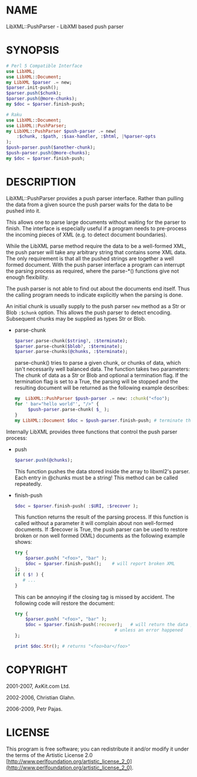 NAME
====

LibXML::PushParser - LibXMl based push parser

SYNOPSIS
========

```raku
# Perl 5 Compatible Interface
use LibXML;
use LibXML::Document;
my LibXML $parser .= new;
$parser.init-push();
$parser.push($chunk);
$parser.push(@more-chunks);
my $doc = $parser.finish-push;

# Raku
use LibXML::Document;
use LibXML::PushParser;
my LibXML::PushParser $push-parser .= new(
    :$chunk, :$path, :$sax-handler, :$html, |%parser-opts
);
$push-parser.push($another-chunk);
$push-parser.push(@more-chunks);
my $doc = $parser.finish-push;
```

DESCRIPTION
===========

LibXML::PushParser provides a push parser interface. Rather than pulling the data from a given source the push parser waits for the data to be pushed into it.

This allows one to parse large documents without waiting for the parser to finish. The interface is especially useful if a program needs to pre-process the incoming pieces of XML (e.g. to detect document boundaries).

While the LibXML parse method require the data to be a well-formed XML, the push parser will take any arbitrary string that contains some XML data. The only requirement is that all the pushed strings are together a well formed document. With the push parser interface a program can interrupt the parsing process as required, where the parse-*() functions give not enough flexibility.

The push parser is not able to find out about the documents end itself. Thus the calling program needs to indicate explicitly when the parsing is done.

An initial chunk is usually supply to the push parser `new` method as a Str or Blob `:$chunk` option. This allows the push parser to detect encoding. Subsequent chunks may be supplied as types Str or Blob.

  * parse-chunk

    ```raku
    $parser.parse-chunk($string?, :$terminate);
    $parser.parse-chunk($blob?, :$terminate);
    $parser.parse-chunks(@chunks, :$terminate);
    ```

    parse-chunk() tries to parse a given chunk, or chunks of data, which isn't necessarily well balanced data. The function takes two parameters: The chunk of data as a Str or Blob and optional a termination flag. If the termination flag is set to a True, the parsing will be stopped and the resulting document will be returned as the following example describes:

    ```raku
    my  LibXML::PushParser $push-parser .= new: :chunk("<foo");
    for ' bar="hello world"', "/>" {
         $push-parser.parse-chunk( $_ );
    }
    my LibXML::Document $doc = $push-parser.finish-push; # terminate the parsing
    ```

Internally LibXML provides three functions that control the push parser process:

  * push

    ```raku
    $parser.push(@chunks);
    ```

    This function pushes the data stored inside the array to libxml2's parser. Each entry in @chunks must be a string! This method can be called repeatedly.

  * finish-push

    ```raku
    $doc = $parser.finish-push( :$URI, :$recover );
    ```

    This function returns the result of the parsing process. If this function is called without a parameter it will complain about non well-formed documents. If :$recover is True, the push parser can be used to restore broken or non well formed (XML) documents as the following example shows:

    ```raku
    try {
        $parser.push( "<foo>", "bar" );
        $doc = $parser.finish-push();    # will report broken XML
    };
    if ( $! ) {
       # ...
    }
    ```

    This can be annoying if the closing tag is missed by accident. The following code will restore the document:

    ```raku
    try {
        $parser.push( "<foo>", "bar" );
        $doc = $parser.finish-push(:recover);   # will return the data parsed
                                          # unless an error happened
    };

    print $doc.Str(); # returns "<foo>bar</foo>"
    ```

COPYRIGHT
=========

2001-2007, AxKit.com Ltd.

2002-2006, Christian Glahn.

2006-2009, Petr Pajas.

LICENSE
=======

This program is free software; you can redistribute it and/or modify it under the terms of the Artistic License 2.0 [http://www.perlfoundation.org/artistic_license_2_0](http://www.perlfoundation.org/artistic_license_2_0).

